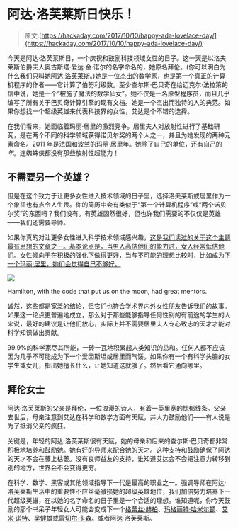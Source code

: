 # 阿达·洛芙莱斯日快乐！

> 原文:[https://hackaday.com/2017/10/10/happy-ada-lovelace-day/](https://hackaday.com/2017/10/10/happy-ada-lovelace-day/)

今天是阿达·洛芙莱斯日，一个庆祝和鼓励科技领域女性的日子。这一天是以洛夫莱斯伯爵夫人奥古斯塔·爱达·金·诺尔的名字命名的，她原名拜伦。(你可以明白为什么我们只叫她[阿达·洛芙莱斯](https://en.wikipedia.org/wiki/Ada_Lovelace)。)她是一位杰出的数学家，也是第一个真正的计算机程序的作者——它计算了伯努利级数。至少查尔斯·巴贝奇在给迈克尔·法拉第的信中说，她是一个“被施了魔法的数学仙女”。她不仅是一名原型程序员，而且几乎编写了所有关于巴贝奇计算引擎的现有文档。她是一个杰出而独特的人的典范。如果你想找一个超级英雄来代表科技界的女性，艾达是个不错的选择。

在我们看来，她面临着玛丽·居里的激烈竞争。居里夫人对放射性进行了基础研究，是在两个不同的科学领域获得诺贝尔奖的两个人之一，并且为她发现的两种元素命名。2011 年是法国和波兰的玛丽·居里年。她除了自己的单位，还有自己的*年*。连蜘蛛侠都没有那些放射性超能力！

## 不需要另一个英雄？

但是在这个致力于让更多女性进入技术领域的日子里，选择洛夫莱斯或居里作为一个象征也有点令人生畏。你的简历中会有类似于“第一个计算机程序”或“两个诺贝尔奖”的东西吗？我们没有。有英雄固然很好，但也许我们需要的不仅仅是英雄——我们还需要导师。

如果你真的对让更多女性进入科学技术领域感兴趣，[这是我们读过的关于这个主题最有思想的文章之一。基本论点是，当男人高估他们的能力时，女人经常低估他们。女性倾向于在积极的强化下做得更好，当与不可能的理想比较时，比如成为下一个玛丽·居里，她们会觉得自己不够好。](http://www.nytimes.com/2013/10/06/magazine/why-are-there-still-so-few-women-in-science.html)

[![](../Images/5caf3f7dba9fc10babc32b033310d7e0.png)](https://hackaday.com/wp-content/uploads/2017/10/margaret_hamilton_-_restoration.jpg)

Hamilton, with the code that put us on the moon, had great mentors.

诚然，这些都是宽泛的结论，但它们也符合学术界内外女性朋友告诉我们的故事。如果这一论点更普遍地成立，那么对于那些能够指导任何性别的有前途的学生的人来说，最好的建议是让他们放心，实际上并不需要居里夫人专心致志的天才才能对科学知识做出贡献。

99.9%的科学家尽其所能，一砖一瓦地积累起人类知识的总和。任何人都不应该因为几乎不可能成为下一个爱因斯坦或居里而气馁。如果你有一个有科学头脑的女学生或女儿，指出她擅长什么，让她知道这就够了。然后看它通向哪里。

## 拜伦女士

阿达·洛芙莱斯的父亲是拜伦，一位浪漫的诗人，有着一英里宽的忧郁线条。父亲去世后，母亲注意到艾达在科学和数学方面有天赋，并大力鼓励他们——有人说是为了抵消父亲的疯狂。

关键是，年轻的阿达·洛芙莱斯很有天赋，她的母亲和后来的查尔斯·巴贝奇都非常积极地培养和鼓励她。她有好的导师来配合她的天才。这种支持和鼓励确保了阿达的天才不会在藤上枯萎。没有良师益友的支持，谁知道艾达会不会把注意力转移到别的地方，世界会不会变得更穷。

在科学、数学、黑客或其他领域指导下一代是最高的职业之一。强调导师在阿达·洛芙莱斯生活中的重要性不应丝毫减损她的超级英雄地位，我们加倍努力培养下一代超级英雄，在以她的名字命名的日子里是一个合适的理想。谁知道呢，你今天鼓励的那个书呆子年轻女人可能会变成下一个[格蕾丝·赫柏](https://en.wikipedia.org/wiki/Grace_Hopper)、[玛格丽特·哈米尔顿](https://en.wikipedia.org/wiki/Margaret_Hamilton_(scientist))、[艾米·诺特](https://hackaday.com/2016/06/14/symmetry-for-dummies-noethers-theorem/)、[吴健雄](https://hackaday.com/2017/09/28/there-is-no-parity-chien-shiung-wu/)或[雷切尔·卡森](https://en.wikipedia.org/wiki/Rachel_Carson)。或者阿达·洛芙莱斯。